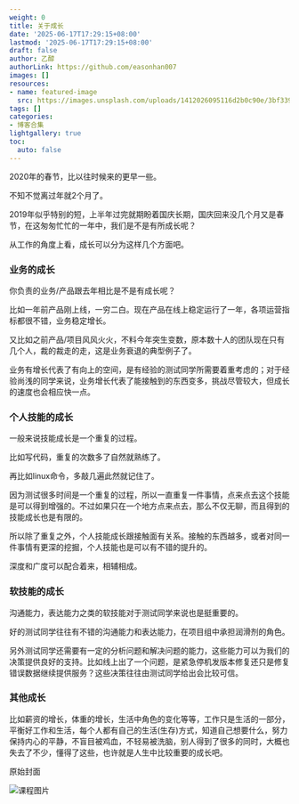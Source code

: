 ```yaml
---
weight: 0
title: 关于成长
date: '2025-06-17T17:29:15+08:00'
lastmod: '2025-06-17T17:29:15+08:00'
draft: false
author: 乙醇
authorLink: https://github.com/easonhan007
images: []
resources:
- name: featured-image
  src: https://images.unsplash.com/uploads/1412026095116d2b0c90e/3bf33993?w=300
tags: []
categories:
- 博客合集
lightgallery: true
toc:
  auto: false
---
```




2020年的春节，比以往时候来的更早一些。

不知不觉离过年就2个月了。

2019年似乎特别的短，上半年过完就期盼着国庆长期，国庆回来没几个月又是春节，在这匆匆忙忙的一年中，我们是不是有所成长呢？

从工作的角度上看，成长可以分为这样几个方面吧。

### 业务的成长

你负责的业务/产品跟去年相比是不是有成长呢？

比如一年前产品刚上线，一穷二白。现在产品在线上稳定运行了一年，各项运营指标都很不错，业务稳定增长。

又比如之前产品/项目风风火火，不料今年突生变数，原本数十人的团队现在只有几个人，裁的裁走的走，这是业务衰退的典型例子了。

业务有增长代表了有向上的空间，是有经验的测试同学所需要着重考虑的；对于经验尚浅的同学来说，业务增长代表了能接触到的东西变多，挑战尽管较大，但成长的速度也会相应快一点。

### 个人技能的成长

一般来说技能成长是一个重复的过程。

比如写代码，重复的次数多了自然就熟练了。

再比如linux命令，多敲几遍此然就记住了。

因为测试很多时间是一个重复的过程，所以一直重复一件事情，点来点去这个技能是可以得到增强的。不过如果只在一个地方点来点去，那么不仅无聊，而且得到的技能成长也是有限的。

所以除了重复之外，个人技能成长跟接触面有关系。接触的东西越多，或者对同一件事情有更深的挖掘，个人技能也是可以有不错的提升的。

深度和广度可以配合着来，相辅相成。

### 软技能的成长

沟通能力，表达能力之类的软技能对于测试同学来说也是挺重要的。

好的测试同学往往有不错的沟通能力和表达能力，在项目组中承担润滑剂的角色。

另外测试同学还需要有一定的分析问题和解决问题的能力，这些能力可以为我们的决策提供良好的支持。比如线上出了一个问题，是紧急停机发版本修复还只是修复错误数据继续提供服务？这些决策往往由测试同学给出会比较可信。

### 其他成长

比如薪资的增长，体重的增长，生活中角色的变化等等，工作只是生活的一部分，平衡好工作和生活，每个人都有自己的生活(生存)方式，知道自己想要什么，努力保持内心的平静，不盲目被鸡血，不轻易被洗脑，别人得到了很多的同时，大概也失去了不少，懂得了这些，也许就是人生中比较重要的成长吧。




原始封面

![课程图片](https://images.unsplash.com/uploads/1412026095116d2b0c90e/3bf33993?w=300)

